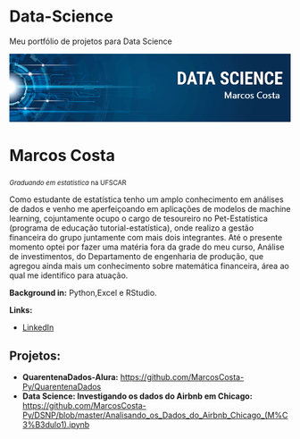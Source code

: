 # Data-Science
Meu portfólio de projetos para Data Science

<p align="center">
  <img src="https://raw.githubusercontent.com/MarcosCosta-Py/Data-Science/master/banner.png" >
</p>


# Marcos Costa
<sub>*Graduando em estatística* na UFSCAR</sub>

Como estudante de estatística tenho um amplo conhecimento em análises de dados e venho me aperfeiçoando em aplicações de modelos de machine learning, cojuntamente ocupo o cargo de tesoureiro no Pet-Estatística (programa de educação tutorial-estatística), onde realizo a gestão financeira do grupo juntamente com mais dois integrantes. Até o presente momento optei por fazer uma matéria fora da grade do meu curso, Análise de investimentos, do Departamento de engenharia de produção, que agregou ainda mais um conhecimento sobre matemática financeira, área ao qual me identifico para atuação.

**Background in:** Python,Excel e RStudio.

**Links:**
* [LinkedIn](https://www.linkedin.com/in/marcos-costa-4058b1167/)

## Projetos:

* **QuarentenaDados-Alura:** https://github.com/MarcosCosta-Py/QuarentenaDados
* **Data Science: Investigando os dados do Airbnb em Chicago:** https://github.com/MarcosCosta-Py/DSNP/blob/master/Analisando_os_Dados_do_Airbnb_Chicago_(M%C3%B3dulo1).ipynb
